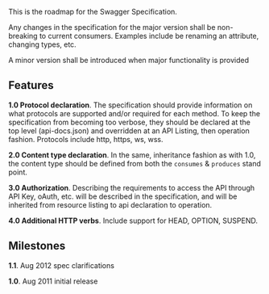 This is the roadmap for the Swagger Specification.

Any changes in the specification for the major version shall be non-breaking to current consumers.  Examples include be renaming an attribute, changing types, etc.

A minor version shall be introduced when major functionality is provided

## Features
**1.0 Protocol declaration**.  The specification should provide information on what protocols are supported and/or required for each method.  To keep the specification from becoming too verbose, they should be declared at the top level (api-docs.json) and overridden at an API Listing, then operation fashion.  Protocols include http, https, ws, wss.

**2.0 Content type declaration**.  In the same, inheritance fashion as with 1.0, the content type should be defined from both the `consumes` & `produces` stand point.

**3.0 Authorization**.  Describing the requirements to access the API through API Key, oAuth, etc. will be described in the specification, and will be inherited from resource listing to api declaration to operation.

**4.0 Additional HTTP verbs**.  Include support for HEAD, OPTION, SUSPEND.

## Milestones

**1.1**. Aug 2012 spec clarifications

**1.0**. Aug 2011 initial release